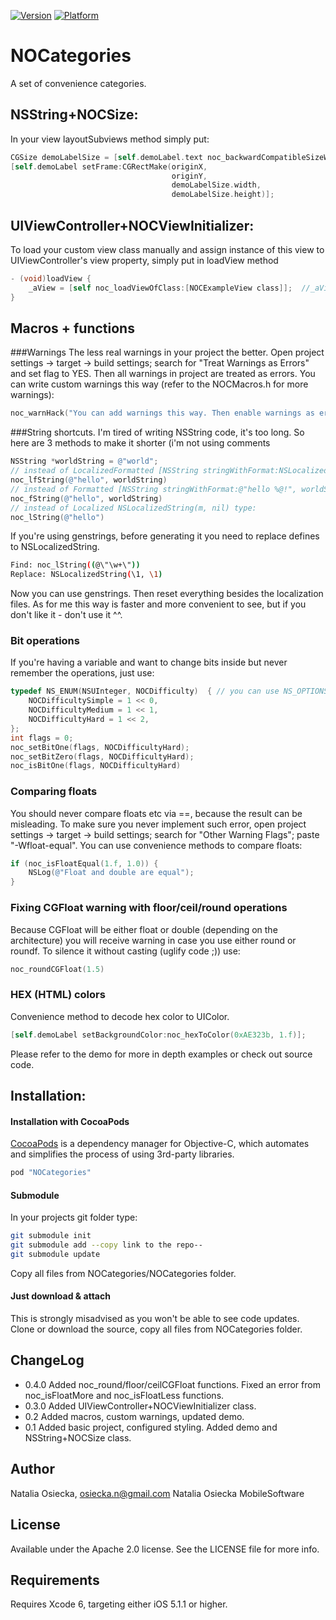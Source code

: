 [![Version](https://cocoapod-badges.herokuapp.com/v/NOCategories/badge.png)](http://cocoadocs.org/docsets/NOCategories) 
[![Platform](https://cocoapod-badges.herokuapp.com/p/NOCategories/badge.png)](http://cocoadocs.org/docsets/NOCategories) 

# NOCategories
A set of convenience categories.
## NSString+NOCSize:
In your view layoutSubviews method simply put:
```objective-c
CGSize demoLabelSize = [self.demoLabel.text noc_backwardCompatibleSizeWithFont:self.demoLabel.font constrainedToSize:frame.size];
[self.demoLabel setFrame:CGRectMake(originX,
                                    originY,
                                    demoLabelSize.width,
                                    demoLabelSize.height)];
```

## UIViewController+NOCViewInitializer:
To load your custom view class manually and assign instance of this view to UIViewController's view property, simply put in loadView method 
```objective-c
- (void)loadView {
    _aView = [self noc_loadViewOfClass:[NOCExampleView class]];  //_aView is @property of NOCExampleView class stored locally for easier access
}
```

## Macros + functions
###Warnings
The less real warnings in your project the better. Open project settings -> target -> build settings; search for "Treat Warnings as Errors" and set flag to YES. Then all warnings in project are treated as errors. You can write custom warnings this way (refer to the NOCMacros.h for more warnings):
```objective-c
noc_warnHack("You can add warnings this way. Then enable warnings as errors in your project configuration and write clean code.")
```
###String shortcuts.
I'm tired of writing NSString code, it's too long. So here are 3 methods to make it shorter (i'm not using comments
```objective-c
NSString *worldString = @"world";
// instead of LocalizedFormatted [NSString stringWithFormat:NSLocalizedString(@"hello %@!", nil), worldString] type:
noc_lfString(@"hello", worldString)
// instead of Formatted [NSString stringWithFormat:@"hello %@!", worldString] type:
noc_fString(@"hello", worldString)
// instead of Localized NSLocalizedString(m, nil) type:
noc_lString(@"hello")
```
If you're using genstrings, before generating it you need to replace defines to NSLocalizedString.
```bash
Find: noc_lString((@\"\w+\")) 
Replace: NSLocalizedString(\1, \1)
```
Now you can use genstrings. Then reset everything besides the localization files.
As for me this way is faster and more convenient to see, but if you don't like it - don't use it ^^.
### Bit operations
If you're having a variable and want to change bits inside but never remember the operations, just use:
```objective-c
typedef NS_ENUM(NSUInteger, NOCDifficulty)  { // you can use NS_OPTIONS instead
    NOCDifficultySimple = 1 << 0,
    NOCDifficultyMedium = 1 << 1,
    NOCDifficultyHard = 1 << 2,
};
int flags = 0;
noc_setBitOne(flags, NOCDifficultyHard);
noc_setBitZero(flags, NOCDifficultyHard);
noc_isBitOne(flags, NOCDifficultyHard)
```
### Comparing floats
You should never compare floats etc via ==, because the result can be misleading. To make sure you never implement such error, open project settings -> target -> build settings; search for "Other Warning Flags"; paste "-Wfloat-equal".
You can use convenience methods to compare floats:
```objective-c
if (noc_isFloatEqual(1.f, 1.0)) {
    NSLog(@"Float and double are equal");
}
```
### Fixing CGFloat warning with floor/ceil/round operations
Because CGFloat will be either float or double (depending on the architecture) you will receive warning in case you use either round or roundf. To silence it without casting (uglify code ;)) use:
```objective-c
noc_roundCGFloat(1.5)
```
### HEX (HTML) colors
Convenience method to decode hex color to UIColor.
```objective-c
[self.demoLabel setBackgroundColor:noc_hexToColor(0xAE323b, 1.f)];
```

Please refer to the demo for more in depth examples or check out source code.
## Installation:
#### Installation with CocoaPods
[CocoaPods](http://cocoapods.org) is a dependency manager for Objective-C, which automates and simplifies the process of using 3rd-party libraries.
```ruby
pod "NOCategories"
```
#### Submodule
In your projects git folder type:
```bash
git submodule init
git submodule add --copy link to the repo--
git submodule update
```
Copy all files from NOCategories/NOCategories folder.
#### Just download & attach
This is strongly misadvised as you won't be able to see code updates. Clone or download the source, copy all files from NOCategories folder.

## ChangeLog
- 0.4.0 Added noc_round/floor/ceilCGFloat functions. Fixed an error from noc_isFloatMore and noc_isFloatLess functions.
- 0.3.0 Added UIViewController+NOCViewInitializer class.
- 0.2 Added macros, custom warnings, updated demo.
- 0.1 Added basic project, configured styling. Added demo and NSString+NOCSize class.

## Author

Natalia Osiecka, osiecka.n@gmail.com
Natalia Osiecka MobileSoftware

## License

Available under the Apache 2.0 license. See the LICENSE file for more info.

## Requirements

Requires Xcode 6, targeting either iOS 5.1.1 or higher.
